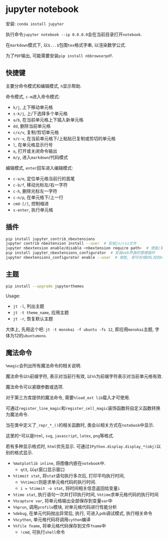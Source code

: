 # jupyter notebook

安装: `conda install jupyter`

执行命令`jupyter notebook --ip 0.0.0.0`会在当前目录打开`notebook`.

在`markdown`模式下, 以`$...$`包围`tex`格式字串, 以渲染数学公式.

为了`PDF`输出, 可能需要安装`pip install nbbrowserpdf`.

## 快捷键

主要分命令模式和编辑模式, `h`显示帮助.

命令模式, `c-m`进入命令模式:

* `k/j`, 上下移动单元格
* `s-k/j`, 上/下选择多个单元格
* `a/b`, 在当前单元格上下插入新单元格
* `dd`, 删除当前单元格
* `c/x/v`, 复制/剪切单元格
* `v/c-v`, 在当前单元格下/上粘贴已复制或剪切的单元格
* `l`, 在单元格显示行号
* `o`, 打开或关闭命令输出 
* `m/y`, 进入`markdown`/代码模式

编辑模式, `enter`回车进入编辑模式:

* `c-a/e`, 定位单元格当前行的首尾
* `c-b/f`, 移动光标左/右一字符
* `c-h`, 删除光标左一字符
* `c-n/p`, 在单元格下/上一行
* `cmd-[/]`, 控制缩进
* `s-enter`, 执行单元格

## 插件

```sh
pip install jupyter_contrib_nbextensions
jupyter contrib nbextension install --user  # 安装js/css文件
jupyter nbextension enable/disable <nbextension require path>  # 使能/禁止插件
pip install jupyter_nbextensions_configurator  # 安装web界面的管理插件
jupyter nbextensions_configurator enable --user  # 使能, 即可在根URL找到nbextension的tab
```

## 主题

```sh
pip install --upgrade jupyterthemes
```

Usage:

* `jt -l`, 列出主题
* `jt -t theme_name`, 应用主题
* `jt -r`, 恢复默认主题

大体上, 先用这个吧: `jt -t monokai -f ubuntu -fs 12`, 即应用`monokai`主题, 字体为12的`ubuntumono`.

## 魔法命令

`%magic`会列出所有魔法命令的相关说明.

魔法命令以`%`前缀字符, 表示对当前行有效, 以`%%`为前缀字符表示对当前单元格有效.

魔法命令可以紧跟参数或选项.

对于第三方库提供的魔法命令, 需要`%load_ext lib`载入才可使用.

可通过`register_line_magic`和`register_cell_magic`装饰函数将自定义函数转换为魔法命令.

当在类中定义了`_repr_*_()`的相关函数时, 类会以相关方式在`notebook`中显示. 

这里的`*`可以是`html`, `svg`, `javascript`, `latex`, `png`等格式.

若有多种显示格式时, `html`优先显示. 可通过`IPython.display.display_*(obj)`以别的格式显示.

* `%matplotlib inline`, 将图像内嵌在`notebook`中.
  * `qt5`, 以`qt`窗口显示窗口
* `%timeit stat`, 将`stat`语句执行多次后, 打印平均执行时间, 
  * `%%timeit`则是求单元格代码的执行时间.
  * `i = %timeit -o stat`, 将时间相关信息返回给变量`i`
* `%time stat`, 执行语句一次并打印执行时间, `%%time`求单元格代码的执行时间
* `%%capture var`, 将单元格输出全部保存到变量`var`中
* `%%prun`, 调用`profile`模块, 对单元格代码进行性能分析
* `%debug`, 在单元代码抛出异常后, 执行, 可进入`pdb`调试模式, 执行相关命令
* `%%cython`, 单元格代码将调用`cython`编译
* `%%file fname`, 将单元格代码保存到文件`fname`中
  * `!cmd`, 可执行`shell`命令
